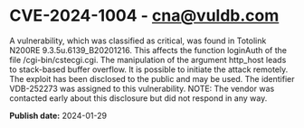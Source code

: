 # CVE-2024-1004 - cna@vuldb.com

A vulnerability, which was classified as critical, was found in Totolink N200RE 9.3.5u.6139_B20201216. This affects the function loginAuth of the file /cgi-bin/cstecgi.cgi. The manipulation of the argument http_host leads to stack-based buffer overflow. It is possible to initiate the attack remotely. The exploit has been disclosed to the public and may be used. The identifier VDB-252273 was assigned to this vulnerability. NOTE: The vendor was contacted early about this disclosure but did not respond in any way.

**Publish date:** 2024-01-29
